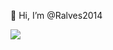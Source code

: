 👋 Hi, I’m @Ralves2014

![](https://komarev.com/ghpvc/?username=Ralves2014&color=red&style=flat&label=PROFILE+VIEWS)
